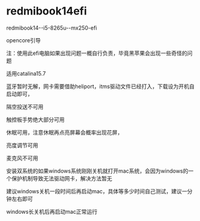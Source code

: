# redmibook14efi

redmibook14--i5-8265u--mx250-efi



opencore引导



注：使用此efi电脑如果出现问题一概自行负责，毕竟黑苹果会出现一些奇怪的问题



适用catalina15.7



蓝牙暂时无解，网卡需要借助heliport，itms驱动文件已经打入，下载设为开机自启动即可，

隔空投送不可用

触控板手势绝大部分可用

休眠可用，注意休眠再点亮屏幕会概率出现花屏，

亮度调节可用

麦克风不可用

安装双系统的如果windows系统刚刚关机就打开mac系统，会因为windows的一个保护机制导致无法驱动网卡，解决方法暂无

建议windows关机一段时间后再启动mac，具体等多少时间自己测试，建议一分钟左右即可

windows长关机后再启动mac正常运行